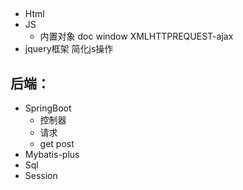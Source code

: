 ## 
- Html
- JS
  - 内置对象 doc window XMLHTTPREQUEST-ajax 
- jquery框架 简化js操作 

## 后端：
- SpringBoot
  - 控制器
  - 请求 
  - get post
- Mybatis-plus 
- Sql 
- Session

